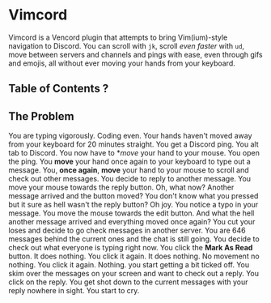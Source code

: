# Vimcord
Vimcord is a Vencord plugin that attempts to bring Vim(ium)-style navigation to Discord. You can scroll with ```jk```, scroll *even faster* with ```ud```, move between servers and channels and pings with ease, even through gifs and emojis, all without ever moving your hands from your keyboard.

## Table of Contents ?


## The Problem
You are typing vigorously. Coding even. Your hands haven't moved away from your keyboard for 20 minutes straight. You get a Discord ping. You alt tab to Discord.
You now have to **move* your hand to your mouse. You open the ping.
You **move** your hand once again to your keyboard to type out a message.
You, **once again**, **move** your hand to your mouse to scroll and check out other messages. You decide to reply to another message.
You move your mouse towards the reply button. Oh, what now? Another message arrived and the button moved? You don't know what you pressed but it sure as hell wasn't the reply button? Oh joy.
You notice a typo in your message. You move the mouse towards the edit button. And what the hell another message arrived and everything moved once again?
You cut your loses and decide to go check messages in another server. You are 646 messages behind the current ones and the chat is still going. You decide to check out what everyone is typing right now. You click the **Mark As Read** button. It does nothing. You click it again. It does nothing. No movement no nothing. You click it again. Nothing. you start getting a bit ticked off.
You skim over the messages on your screen and want to check out a reply. You click on the reply. You get shot down to the current messages with your reply nowhere in sight.
You start to cry.

